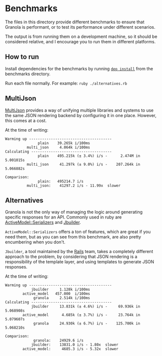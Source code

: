 # Benchmarks

The files in this directory provide different benchmarks to ensure that Granola
is performant, or to test its performance under different scenarios.

The output is from running them on a development machine, so it should be
considered relative, and I encourage you to run them in different platforms.

## How to run

Install dependencies for the benchmarks by running [`dep install`][dep] from the 
benchmarks directory.

Run each file normally. For example: `ruby ./alternatives.rb`

[dep]: https://github.com/djanowski/dep

## MultiJson

[MultiJson][] provides a way of unifying multiple libraries and systems to use
the same JSON rendering backend by configuring it in one place. However, this
comes at a cost.

At the time of writing:

```
Warming up --------------------------------------
               plain    39.265k i/100ms
          multi_json     4.064k i/100ms
Calculating -------------------------------------
               plain    495.215k (± 3.4%) i/s -      2.474M in   5.001015s
          multi_json     41.297k (± 9.0%) i/s -    207.264k in   5.066882s

Comparison:
               plain:   495214.7 i/s
          multi_json:    41297.2 i/s - 11.99x  slower
```

[MultiJson]: https://github.com/intridea/multi_json

## Alternatives

Granola is not the only way of managing the logic around generating specific
responses for an API. Commonly used in ruby are [ActiveModel::Serializers][AMS]
and [Jbuilder][].

`ActiveModel::Serializers` offers a ton of features, which are great if you need
them, but as you can see from this benchmark, are also pretty encumbering when
you don't.

`Jbuilder`, a tool maintained by the [Rails][] team, takes a completely
different approach to the problem, by considering that JSON rendering is a
responsibility of the template layer, and using templates to generate JSON
responses.

At the time of writing:

```
Warming up --------------------------------------
            jbuilder     1.128k i/100ms
        active_model   457.000  i/100ms
             granola     2.514k i/100ms
Calculating -------------------------------------
            jbuilder     13.831k (± 4.6%) i/s -     69.936k in   5.068908s
        active_model      4.685k (± 3.7%) i/s -     23.764k in   5.079607s
             granola     24.930k (± 6.7%) i/s -    125.700k in   5.068210s

Comparison:
             granola:    24929.6 i/s
            jbuilder:    13831.0 i/s - 1.80x  slower
        active_model:     4685.3 i/s - 5.32x  slower
```

[AMS]: https://github.com/rails-api/active_model_serializers
[Jbuilder]: https://github.com/rails/jbuilder
[Rails]: https://github.com/rails/rails
